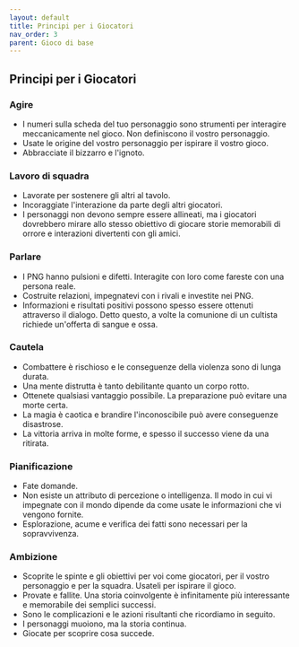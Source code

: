 ```yaml
---
layout: default
title: Principi per i Giocatori
nav_order: 3
parent: Gioco di base
---
```


## Principi per i Giocatori
### Agire
- I numeri sulla scheda del tuo personaggio sono strumenti per interagire meccanicamente nel gioco. Non definiscono il vostro personaggio.
- Usate le origine del vostro personaggio per ispirare il vostro gioco.
- Abbracciate il bizzarro e l'ignoto.

### Lavoro di squadra
- Lavorate per sostenere gli altri al tavolo.
- Incoraggiate l'interazione da parte degli altri giocatori.
- I personaggi non devono sempre essere allineati, ma i giocatori dovrebbero mirare allo stesso obiettivo di giocare storie memorabili di orrore e interazioni divertenti con gli amici.

### Parlare
- I PNG hanno pulsioni e difetti. Interagite con loro come fareste con una persona reale.
- Costruite relazioni, impegnatevi con i rivali e investite nei PNG.
- Informazioni e risultati positivi possono spesso essere ottenuti attraverso il dialogo. Detto questo, a volte la comunione di un cultista richiede un'offerta di sangue e ossa.

### Cautela
- Combattere è rischioso e le conseguenze della violenza sono di lunga durata.
- Una mente distrutta è tanto debilitante quanto un corpo rotto.
- Ottenete qualsiasi vantaggio possibile. La preparazione può evitare una morte certa.
- La magia è caotica e brandire l'inconoscibile può avere conseguenze disastrose.
- La vittoria arriva in molte forme, e spesso il successo viene da una ritirata.

### Pianificazione
- Fate domande.
- Non esiste un attributo di percezione o intelligenza. Il modo in cui vi impegnate con il mondo dipende da come usate le informazioni che vi vengono fornite.
- Esplorazione, acume e verifica dei fatti sono necessari per la sopravvivenza.

### Ambizione
- Scoprite le spinte e gli obiettivi per voi come giocatori, per il vostro personaggio e per la squadra. Usateli per ispirare il gioco.
- Provate e fallite. Una storia coinvolgente è infinitamente più interessante e memorabile dei semplici successi.
- Sono le complicazioni e le azioni risultanti che ricordiamo in seguito.
- I personaggi muoiono, ma la storia continua.
- Giocate per scoprire cosa succede.